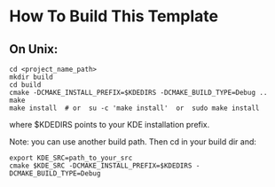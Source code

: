 <!--
    SPDX-License-Identifier: CC0-1.0
    SPDX-FileCopyrightText: 2018 Jonathan Riddell <jr@jriddell.org>
-->

# How To Build This Template

## On Unix:

```
cd <project_name_path>
mkdir build
cd build
cmake -DCMAKE_INSTALL_PREFIX=$KDEDIRS -DCMAKE_BUILD_TYPE=Debug ..
make
make install  # or  su -c 'make install'  or  sudo make install
```

where $KDEDIRS points to your KDE installation prefix.

Note: you can use another build path. Then cd in your build dir and:
```
export KDE_SRC=path_to_your_src
cmake $KDE_SRC -DCMAKE_INSTALL_PREFIX=$KDEDIRS -DCMAKE_BUILD_TYPE=Debug
```
